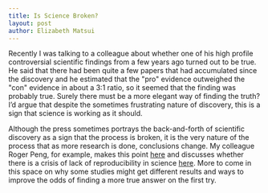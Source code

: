 ```yaml
---
title: Is Science Broken?
layout: post
author: Elizabeth Matsui
---
```


Recently I was talking to a colleague about whether one of his high
profile controversial scientific findings from a few years ago turned
out to be true. He said that there had been quite a few papers that
had accumulated since the discovery and he estimated that the "pro"
evidence outweighed the "con" evidence in about a 3:1 ratio, so it
seemed that the finding was probably true. Surely there must be a more
elegant way of finding the truth? I’d argue that despite the sometimes
frustrating nature of discovery, this is a sign that science is
working as it should. 

Although the press sometimes portrays the
back-and-forth of scientific discovery as a sign that the process is
broken, it is the very nature of the process that as more research is
done, conclusions change.  My colleague Roger Peng, for example, makes
this point <a
href="https://twitter.com/rdpeng/status/514203711124799488">here</a>
and discusses whether there is a crisis of lack of reproducibility in
science <a href="http://simplystatistics.org/?p=3377">here</a>. More
to come in this space on why some studies might get different results
and ways to improve the odds of finding a more true answer on the
first try.
